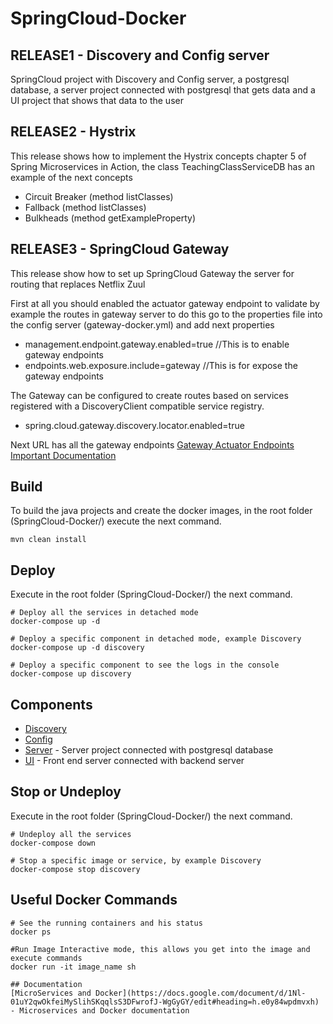 # SpringCloud-Docker

## RELEASE1 - Discovery and Config server 

SpringCloud project with Discovery and Config server, a postgresql database, a server project connected with postgresql that gets data and a UI project that shows that data to the user 

## RELEASE2 - Hystrix
This release shows how to implement the Hystrix concepts chapter 5 of Spring Microservices in Action, the class TeachingClassServiceDB has an example of the next concepts

* Circuit Breaker (method listClasses)
* Fallback (method listClasses)
* Bulkheads (method getExampleProperty)

## RELEASE3 - SpringCloud Gateway
This release show how to set up SpringCloud Gateway the server for routing that replaces Netflix Zuul

First at all you should enabled the actuator gateway endpoint to validate by example the routes in gateway server to do this go to the properties file into the config server (gateway-docker.yml) and add next properties
* management.endpoint.gateway.enabled=true //This is to enable gateway endpoints
* endpoints.web.exposure.include=gateway //This is for expose the gateway endpoints 

The Gateway can be configured to create routes based on services registered with a DiscoveryClient compatible service registry. 
* spring.cloud.gateway.discovery.locator.enabled=true

Next URL has all the gateway endpoints
[Gateway Actuator Endpoints](https://cloud.spring.io/spring-cloud-gateway/reference/html/#recap-list-of-all-endpoints) 
[Important Documentation](https://github.com/spring-cloud/spring-cloud-gateway/blob/master/docs/src/main/asciidoc/spring-cloud-gateway.adoc#fluent-java-routes-api)

## Build
To build the java projects and create the docker images, in the root folder (SpringCloud-Docker/) execute the next command.

```
mvn clean install
```

## Deploy

Execute in the root folder (SpringCloud-Docker/) the next command.

```
# Deploy all the services in detached mode
docker-compose up -d

# Deploy a specific component in detached mode, example Discovery
docker-compose up -d discovery

# Deploy a specific component to see the logs in the console
docker-compose up discovery
```

## Components
* [Discovery](http://localhost:8761/) 
* [Config](http://localhost:8888/postgresql/docker)
* [Server](http://localhost:8081/class) - Server project connected with postgresql database
* [UI](http://localhost:8080) - Front end server connected with backend server 

## Stop or Undeploy

Execute in the root folder (SpringCloud-Docker/) the next command.

```
# Undeploy all the services
docker-compose down

# Stop a specific image or service, by example Discovery
docker-compose stop discovery

```

## Useful Docker Commands
```
# See the running containers and his status
docker ps

#Run Image Interactive mode, this allows you get into the image and execute commands
docker run -it image_name sh

## Documentation
[MicroServices and Docker](https://docs.google.com/document/d/1Nl-01uY2qwOkfeiMySlihSKqqlsS3DFwrofJ-WgGyGY/edit#heading=h.e0y84wpdmvxh) - Microservices and Docker documentation